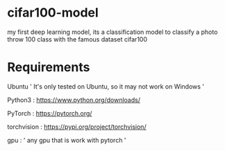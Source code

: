 # cifar100-model
my first deep learning model, its a classification model to classify a photo throw 100 class with the famous dataset cifar100

# Requirements
Ubuntu ' It's only tested on Ubuntu, so it may not work on Windows '

Python3 : https://www.python.org/downloads/

PyTorch : https://pytorch.org/

torchvision : https://pypi.org/project/torchvision/

gpu : ' any gpu that is work with pytorch '




